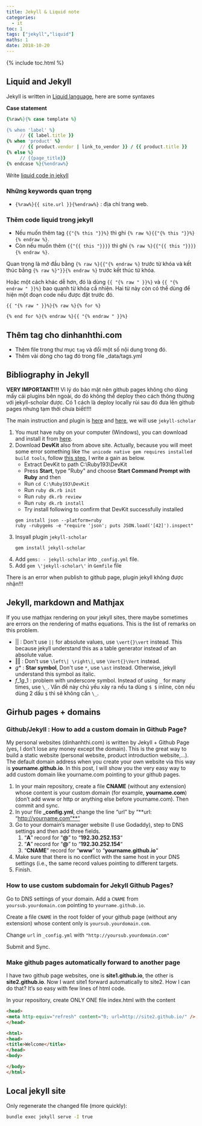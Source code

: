 ```yaml
---
title: Jekyll & Liquid note
categories:
  - it
toc: 1
tags: ["jekyll","liquid"]
maths: 1
date: 2018-10-20
---
```


{% include toc.html %}

## Liquid and Jekyll

Jekyll is written in [Liquid language](https://help.shopify.com/themes/liquid), here are some syntaxes

**Case statement**

~~~ ruby
{%raw%}{% case template %}

{% when 'label' %}
     // {{ label.title }}
{% when 'product' %}
     // {{ product.vendor | link_to_vendor }} / {{ product.title }}
{% else %}
     // {{page_title}}
{% endcase %}{%endraw%}
~~~

Write [liquid code in jekyll](http://stackoverflow.com/questions/3426182/how-to-escape-liquid-template-tags)

### Những keywords quan trọng

- `{%raw%}{{ site.url }}{%endraw%}` : địa chỉ trang web.

### Thêm code liquid trong jekyll

- Nếu muốn thêm tag `{{"{% this "}}%}` thì ghi `{% raw %}{{"{% this "}}%}{% endraw %}`.
- Còn nếu muốn thêm `{{"{{ this "}}}}` thì ghi `{% raw %}{{"{{ this "}}}}{% endraw %}`.

Quan trọng là mở đầu bằng `{% raw %}{{"{% endraw %}` trước từ khóa và kết thúc bằng `{% raw %}"}}{% endraw %}` trước kết thúc từ khóa.

Hoặc một cách khác dễ hơn, đó là dùng `{{ "{% raw " }}%}` và `{{ "{% endraw " }}%}` bao quanh từ khóa cầ nhiện. Hai từ này còn có thể dùng để hiện một đoạn code nếu được đặt trước đó.

~~~
{{ "{% raw " }}%}{% raw %}{% for %}

{% end for %}{% endraw %}{{ "{% endraw " }}%}
~~~

## Thêm tag cho dinhanhthi.com

- Thêm file trong thư mục `tag` và đổi một số nội dung trong đó.
- Thêm vài dòng cho tag đó trong file _data/tags.yml

## Bibliography in Jekyll

**VERY IMPORTANT!!!** Vì lý do bảo mật nên github pages không cho dùng mấy cái plugins bên ngoài, do đó không thể deploy theo cách thông thường với jekyll-scholar được. Có 1 cách là deploy locally rùi sau đó đưa lên github pages nhưng tạm thời chưa biết!!!!

The main instruction and plugin is [here](https://github.com/inukshuk/jekyll-scholar) and [here](https://pages.lip6.fr/Pascal.Poizat/blog/posts/2016/02/01/jekyll-and-bibtex/), we will use `jekyll-scholar`

1. You must have ruby on your computer (Windows), you can download and install it from [here](https://rubyinstaller.org/).
2. Download **DevKit** also from above site. Actually, because you will meet some error something like `The unicode native gem requires installed build tools`, follow [this step](https://stackoverflow.com/questions/8100891/the-json-native-gem-requires-installed-build-tools), I write a gain as below.
	- Extract DevKit to path C:\Ruby193\DevKit
	- Press **Start**, type "Ruby" and choose **Start Command Prompt with Ruby** and then
	- Run `cd C:\Ruby193\DevKit`
	- Run `ruby dk.rb init`
	- Run `ruby dk.rb review`
	- Run `ruby dk.rb install`
	- Try install following to confirm that DevKit successfully installed
	~~~
	gem install json --platform=ruby
	ruby -rubygems -e "require 'json'; puts JSON.load('[42]').inspect"
    ~~~
3. Insyall plugin `jekyll-scholar`
	~~~
    gem install jekyll-scholar
    ~~~
4. Add `gems: - jekyll-scholar` into `_config.yml` file.
5. Add `gem \'jekyll-scholar\'` in `Gemfile` file

There is an error when publish to github page, plugin jekyll không được nhận!!!

## Jekyll, markdown and Mathjax

If you use mathjax rendering on your jekyll sites, there maybe sometimes are errors on the rendering of maths equations. This is the list of remarks on this problem.

- $\vert \vert$ : Don't use `||` for absolute values, use `\vert{}\vert` instead. This because jekyll understand this as a table generator instead of an absolute value.
- $\Vert \Vert$ : Don't use `\left\| \right\|`, use `\Vert{}\Vert` instead.
- $g\ast$ : **Star symbol**, Don't use `*`, use `\ast` instead. Otherwise, jekyll understand this symbol as italic.
- $f\_1 g\_1$ : problem with underscore symbol. Instead of using `_` for many times, use `\_`. Vấn đề này chủ yếu xảy ra nếu ta dùng `$ $` inline, còn nếu dùng 2 dấu `$` thì sẽ không cần `\_`.

## Girhub pages + domains

### Github/Jekyll : How to add a custom domain in Github Page?

My personal websites (dinhanhthi.com) is written by Jekyll + Github Page (yes, I don’t lose any money except the domain). This is the great way to build a static website (personal website, product introduction website,…). The default domain address when you create your own website via this way is **yourname.github.io**. In this post, I will show you the very easy way to add custom domain like yourname.com pointing to your github pages.

1. In your main repository, create a file **CNAME** (without any extension) whose content is your custom domain (for example, **yourname.com**) (don’t add www or http or anything else before yourname.com). Then commit and sync.
2. In your file **_config.yml**, change the line “url” by “**url: “http://yourname.com”**“
3. Go to your domain’s manager website (I use Godaddy), step to DNS settings and then add three fields.
   1. “**A**” record for “**@**” to “**192.30.252.153**“
   2. “**A**” record for “**@**” to “**192.30.252.154**“
   3. “**CNAME**” record for “**www**” to “**yourname.github.io**“
4. Make sure that there is no conflict with the same host in your DNS settings (i.e., the same record values pointing to different targets.
5. Finish.

### How to use custom subdomain for Jekyll Github Pages?

Go to DNS settings of your domain. Add a `CNAME` from `yoursub.yourdomain.com` pointing to `yourname.github.io`.

Create a file `CNAME` in the root folder of your github page (without any extension) whose content only is `yoursub.yourdomain.com`.

Change `url` in `_config.yml` with `"http://yoursub.yourdomain.com"`

Submit and Sync.

### Make github pages automatically forward to another page

I have two github page websites, one is **site1.github.io**, the other is **site2.github.io**. Now I want site1 forward automatically to site2. How I can do that? It’s so easy with few lines of html code.

In your repository, create ONLY ONE file index.html with the content

~~~ html
<head>
<meta http-equiv="refresh" content="0; url=http://site2.github.io/" />
</head>

<html>
<head>
<title>Welcome</title>
</head>
<body>

</body>
</html>
~~~

## Local jekyll site

Only regenerate the changed file (more quickly): 

~~~ bash
bundle exec jekyll serve -I true
~~~